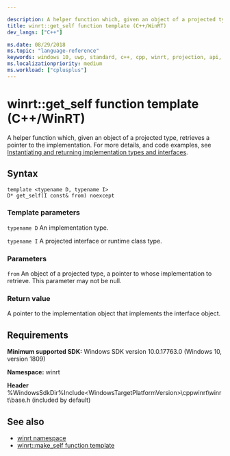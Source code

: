 ```yaml
---

description: A helper function which, given an object of a projected type, retrieves a pointer to the implementation.
title: winrt::get_self function template (C++/WinRT)
dev_langs: ["C++"]

ms.date: 08/29/2018
ms.topic: "language-reference"
keywords: windows 10, uwp, standard, c++, cpp, winrt, projection, api, reference, projected, implementation, type
ms.localizationpriority: medium
ms.workload: ["cplusplus"]
---
```


# winrt::get_self function template (C++/WinRT)

A helper function which, given an object of a projected type, retrieves a pointer to the implementation. For more details, and code examples, see [Instantiating and returning implementation types and interfaces](/windows/uwp/cpp-and-winrt-apis/author-apis#instantiating-and-returning-implementation-types-and-interfaces).

## Syntax
```cppwinrt
template <typename D, typename I>
D* get_self(I const& from) noexcept
```

### Template parameters
`typename D`
An implementation type.

`typename I`
A projected interface or runtime class type.

### Parameters
`from`
An object of a projected type, a pointer to whose implementation to retrieve.
This parameter may not be null.

### Return value 
A pointer to the implementation object that implements the interface object.

## Requirements
**Minimum supported SDK:** Windows SDK version 10.0.17763.0 (Windows 10, version 1809)

**Namespace:** winrt

**Header** %WindowsSdkDir%Include\<WindowsTargetPlatformVersion>\cppwinrt\winrt\base.h (included by default)

## See also 
* [winrt namespace](winrt.md)
* [winrt::make_self function template](make-self.md)
